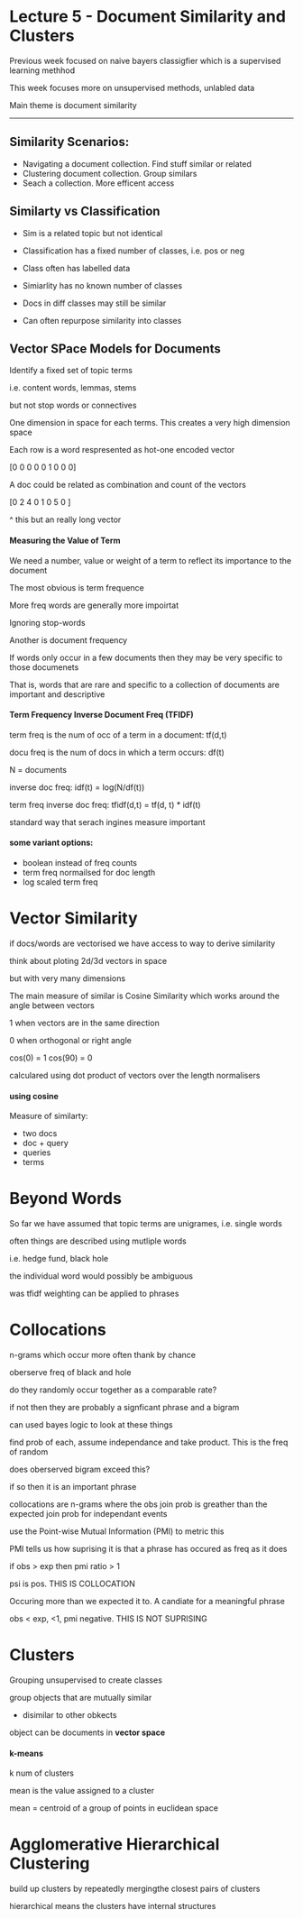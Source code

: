 # Lecture 5 - Document Similarity and Clusters

Previous week focused on naive bayers classigfier which is a supervised learning methhod 

This week focuses more on unsupervised methods, unlabled data


Main theme is document similarity

---

## Similarity Scenarios:

- Navigating a document collection. Find stuff similar or related
- Clustering document collection. Group similars
- Seach a collection. More efficent access

## Similarty vs Classification

- Sim is a related topic but not identical 
- Classification has a fixed number of classes, i.e. pos or neg
- Class often has labelled data

- Simiarlity has no known number of classes
- Docs in diff classes may still be similar
- Can often repurpose similarity into classes

## Vector SPace Models for Documents

Identify a fixed set of topic terms

i.e. content words, lemmas, stems

but not stop words or connectives

One dimension in space for each terms. This creates a very high dimension space

Each row is a word respresented as hot-one encoded vector

[0 0 0 0 0 1 0 0 0]

A doc could be related as combination and count of the vectors 

[0 2 4 0 1 0 5 0 ]

^ this but an really long vector

#### Measuring the Value of Term

We need a number, value or weight of a term to reflect its importance to the document 

The most obvious is term frequence

More freq words are generally more impoirtat

Ignoring stop-words

Another is document frequency

If words only occur in a few documents then they may be very specific to those documenets

That is, words that are rare and specific to a collection of documents are important and descriptive

#### Term Frequency Inverse Document Freq (TFIDF)

term freq is the num of occ of a term in a document: tf(d,t)

docu freq is the num of docs in which a term occurs: df(t)

N = documents

inverse doc freq: idf(t) = log(N/df(t))

term freq inverse doc freq: tfidf(d,t) = tf(d, t) * idf(t)

standard way that serach ingines measure important 


#### some variant options:
- boolean instead of freq counts
- term freq normailsed for doc length
- log scaled term freq

# Vector Similarity

if docs/words are vectorised we have access to way to derive similarity

think about ploting 2d/3d vectors in space

but with very many dimensions

The main measure of similar is Cosine Similarity which works around the angle between vectors

1 when vectors are in the same direction 

0 when orthogonal or right angle

cos(0) = 1
cos(90) = 0

calculared using dot product of vectors over the length normalisers

#### using cosine

Measure of similarty:
- two docs
- doc + query
- queries
- terms

# Beyond Words

So far we have assumed that topic terms are unigrames, i.e. single words

often things are described using mutliple words

i.e. hedge fund, black hole

the individual word would possibly be ambiguous

was tfidf weighting can be applied to phrases

# Collocations

n-grams which occur more often thank by chance

oberserve freq of black and hole

do they randomly occur together as a comparable rate?

if not then they are probably a signficant phrase and a bigram

can used bayes logic to look at these things

find prob of each, assume independance and take product. This is the freq of random

does oberserved bigram exceed this? 

if so then it is an important phrase

collocations are n-grams where the obs join prob is greather than the expected join prob for independant events

use the Point-wise Mutual Information (PMI) to metric this

PMI tells us how suprising it is that a phrase has occured as freq as it does

if obs > exp then pmi ratio > 1

psi is pos. THIS IS COLLOCATION

Occuring more than we expected it to. A candiate for a meaningful phrase

obs < exp, <1, pmi negative. THIS IS NOT SUPRISING


# Clusters

Grouping unsupervised to create classes

group objects that are mutually similar

+ disimilar to other obkects

object can be documents in **vector space**

#### k-means

k num of clusters

mean is the value assigned to a cluster

mean = centroid of a group of points in euclidean space

# Agglomerative Hierarchical Clustering

build up clusters by repeatedly mergingthe closest pairs of clusters

hierarchical means the clusters have internal structures
